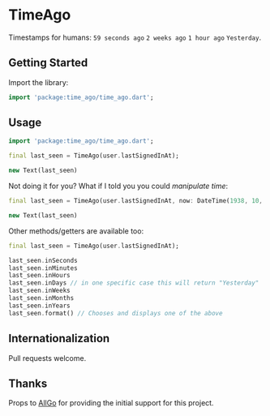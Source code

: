 # TimeAgo

Timestamps for humans: `59 seconds ago` `2 weeks ago` `1 hour ago` `Yesterday`.

## Getting Started

Import the library:

```dart
import 'package:time_ago/time_ago.dart';
```

## Usage

```dart
import 'package:time_ago/time_ago.dart';

final last_seen = TimeAgo(user.lastSignedInAt);

new Text(last_seen)
```

Not doing it for you? What if I told you you could *manipulate time*:

```dart
final last_seen = TimeAgo(user.lastSignedInAt, now: DateTime(1938, 10, 30, 20, 0, 0));

new Text(last_seen)
```

Other methods/getters are available too:

```dart
final last_seen = TimeAgo(user.lastSignedInAt);

last_seen.inSeconds
last_seen.inMinutes
last_seen.inHours
last_seen.inDays // in one specific case this will return "Yesterday"
last_seen.inWeeks
last_seen.inMonths
last_seen.inYears
last_seen.format() // Chooses and displays one of the above
```

## Internationalization

Pull requests welcome.

## Thanks

Props to [AllGo](https://www.canweallgo.com/) for providing the initial support for this project.
